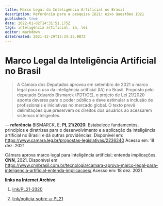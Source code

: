 ```yaml
---
title: Marco Legal da Inteligência Artificial no Brasil
description: Referência para a pesquisa ID21: eixo Questões ID21
published: true
date: 2022-01-02T14:31:51.175Z
tags: inteligência artificial, ia, lei
editor: markdown
dateCreated: 2021-12-29T13:34:35.987Z
---
```


# Marco Legal da Inteligência Artificial no Brasil
> A Câmara dos Deputados aprovou em setembro de 2021 o marco legal para o uso da inteligência artificial (IA) no Brasil. Proposto pelo deputado Eduardo Bismarck (PDT/CE), o projeto de Lei 21/2020 aponta deveres para o poder público e deve estimular a inclusão de profissionais e iniciativas no mercado global. O texto prevê delimitações que preservem os direitos dos usuários ao acessarem sistemas inteligentes. 

--
**referência**
BISMARCK, E. **PL 21/2020**. Estabelece fundamentos, princípios e diretrizes para o desenvolvimento e a aplicação da inteligência artificial no Brasil; e dá outras providências. Disponível em: https://www.camara.leg.br/propostas-legislativas/2236340 Acesso em: 18 dez. 2021. 

Câmara aprova marco legal para inteligência artificial; entenda implicações. **CNN**, 2021. Disponível em: https://www.cnnbrasil.com.br/tecnologia/camara-aprova-marco-legal-para-inteligencia-artificial-entenda-implicacoes/ Acesso em: 18 dez. 2021. 

**links na Internet Archive** 

1. [link/PL21-2020](https://web.archive.org/web/20220102142958/https://www.camara.leg.br/propostas-legislativas/2236340)

2. [link/noticia-sobre-a-PL21](https://web.archive.org/web/20220102143001/https://www.cnnbrasil.com.br/tecnologia/camara-aprova-marco-legal-para-inteligencia-artificial-entenda-implicacoes/)